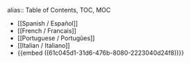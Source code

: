 alias:: Table of Contents, TOC, MOC

- [[Spanish / Español]]
- [[French / Francais]]
- [[Portuguese / Portugûes]]
- [[Italian / Italiano]]
- {{embed ((61c045d1-31d6-476b-8080-2223040d24f8))}}